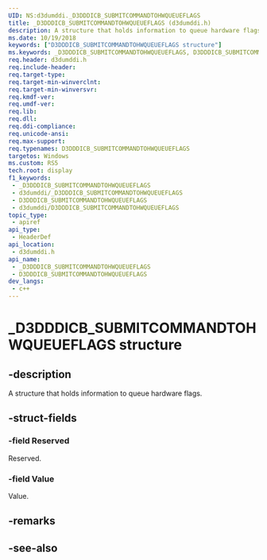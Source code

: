 ```yaml
---
UID: NS:d3dumddi._D3DDDICB_SUBMITCOMMANDTOHWQUEUEFLAGS
title: _D3DDDICB_SUBMITCOMMANDTOHWQUEUEFLAGS (d3dumddi.h)
description: A structure that holds information to queue hardware flags.
ms.date: 10/19/2018
keywords: ["D3DDDICB_SUBMITCOMMANDTOHWQUEUEFLAGS structure"]
ms.keywords: _D3DDDICB_SUBMITCOMMANDTOHWQUEUEFLAGS, D3DDDICB_SUBMITCOMMANDTOHWQUEUEFLAGS,
req.header: d3dumddi.h
req.include-header: 
req.target-type: 
req.target-min-winverclnt: 
req.target-min-winversvr: 
req.kmdf-ver: 
req.umdf-ver: 
req.lib: 
req.dll: 
req.ddi-compliance: 
req.unicode-ansi: 
req.max-support: 
req.typenames: D3DDDICB_SUBMITCOMMANDTOHWQUEUEFLAGS
targetos: Windows
ms.custom: RS5
tech.root: display
f1_keywords:
 - _D3DDDICB_SUBMITCOMMANDTOHWQUEUEFLAGS
 - d3dumddi/_D3DDDICB_SUBMITCOMMANDTOHWQUEUEFLAGS
 - D3DDDICB_SUBMITCOMMANDTOHWQUEUEFLAGS
 - d3dumddi/D3DDDICB_SUBMITCOMMANDTOHWQUEUEFLAGS
topic_type:
 - apiref
api_type:
 - HeaderDef
api_location:
 - d3dumddi.h
api_name:
 - _D3DDDICB_SUBMITCOMMANDTOHWQUEUEFLAGS
 - D3DDDICB_SUBMITCOMMANDTOHWQUEUEFLAGS
dev_langs:
 - c++
---
```


# _D3DDDICB_SUBMITCOMMANDTOHWQUEUEFLAGS structure


## -description

A structure that holds information to queue hardware flags.

## -struct-fields

### -field Reserved

Reserved.

### -field Value

 
Value.

## -remarks

## -see-also

